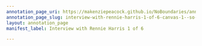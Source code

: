 ```yaml
---
annotation_page_uri: https://makenziepeacock.github.io/NoBoundaries/annotations/interview-with-rennie-harris-1-of-6-canvas-1--so-i-m-thinking-maybe-i-should-just-move-the-microphone--.json
annotation_page_slug: interview-with-rennie-harris-1-of-6-canvas-1--so-i-m-thinking-maybe-i-should-just-move-the-microphone--
layout: annotation_page
manifest_label: Interview with Rennie Harris 1 of 6

---
```

